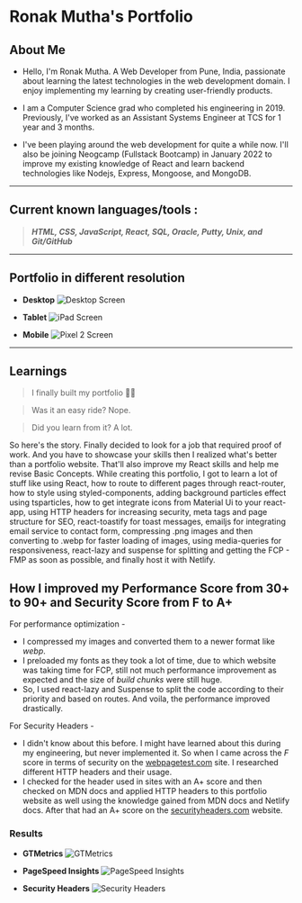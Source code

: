 # Ronak Mutha's Portfolio
## About Me
- Hello, I'm Ronak Mutha. A Web Developer from Pune, India, passionate about learning the latest technologies in the web development domain. I enjoy implementing my learning by creating user-friendly products.

- I am a Computer Science grad who completed his engineering in 2019. Previously, I've worked as an Assistant Systems Engineer at TCS for 1 year and 3 months.

- I've been playing around the web development for quite a while now. I'll also be joining Neogcamp (Fullstack Bootcamp) in January 2022 to improve my existing knowledge of React and learn backend technologies like Nodejs, Express, Mongoose, and MongoDB.

---
## Current known languages/tools : 

> **_HTML, CSS, JavaScript, React, SQL, Oracle, Putty, Unix, and Git/GitHub_**

---
## Portfolio in different resolution
- **Desktop**
![Desktop Screen](/src/assets/img/projects/portfolio.webp)

- **Tablet**
![iPad Screen](/src/assets/img/portfolio-ipad.webp)

- **Mobile**
![Pixel 2 Screen](/src/assets/img/portfolio-pixel-2.webp)

---

## Learnings 

> I finally built my portfolio 🥳🥳

> Was it an easy ride? Nope.

> Did you learn from it? A lot.

So here's the story. Finally decided to look for a job that required proof of work. And you have to showcase your skills then I realized what's better than a portfolio website. That'll also improve my React skills and help me revise Basic Concepts. While creating this portfolio, I got to learn a lot of stuff like using React, how to route to different pages through react-router, how to style using styled-components, adding background particles effect using tsparticles, how to get integrate icons from Material Ui to your react-app, using HTTP headers for increasing security, meta tags and page structure for SEO, react-toastify for toast messages, emailjs for integrating email service to contact form, compressing  .png images and then converting to .webp for faster loading of images, using media-queries for responsiveness, react-lazy and suspense for splitting and getting the FCP - FMP as soon as possible, and finally host it with Netlify.

## How I improved my Performance Score from 30+ to 90+ and Security Score from F to A+

For performance optimization -
- I compressed my images and converted them to a newer format like _webp_.  
- I preloaded my fonts as they took a lot of time, due to which website was taking time for FCP, still not much performance improvement as expected and the size of _build chunks_ were still huge.
- So, I used react-lazy and Suspense to split the code according to their priority and based on routes. And voila, the performance improved drastically.

For Security Headers -
- I didn't know about this before. I might have learned about this during my engineering, but never implemented it. So when I came across the _F_ score in terms of security on the [webpagetest.com](https://www.webpagetest.org/) site. I researched different HTTP headers and their usage. 
- I checked for the header used in sites with an A+ score and then checked on MDN docs and applied HTTP headers to this portfolio website as well using the knowledge gained from MDN docs and Netlify docs. After that had an A+ score on the [securityheaders.com](https://securityheaders.com/) website.
### Results

- __GTMetrics__ 
![GTMetrics](/src/assets/img/performance/gtmetrics.webp)

- __PageSpeed Insights__
![PageSpeed Insights](/src/assets/img/performance/pagespeed-insights.webp)

- __Security Headers__
![Security Headers](/src/assets/img/performance/security-headers.webp)